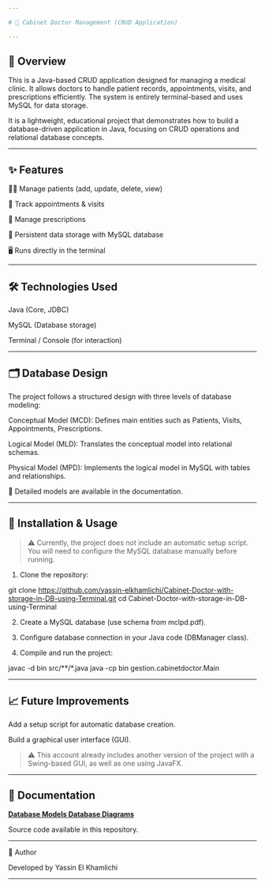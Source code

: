 ```yaml
---

# 🏥 Cabinet Doctor Management (CRUD Application)

---
```


## 📌 Overview

This is a Java-based CRUD application designed for managing a medical clinic. It allows doctors to handle patient records, appointments, visits, and prescriptions efficiently.
The system is entirely terminal-based and uses MySQL for data storage.

It is a lightweight, educational project that demonstrates how to build a database-driven application in Java, focusing on CRUD operations and relational database concepts.


---

## ✨ Features

👨‍⚕️ Manage patients (add, update, delete, view)

📅 Track appointments & visits

💊 Manage prescriptions

💾 Persistent data storage with MySQL database

🖥️ Runs directly in the terminal

---

## 🛠️ Technologies Used

Java (Core, JDBC)

MySQL (Database storage)

Terminal / Console (for interaction)


---

## 🗂️ Database Design

The project follows a structured design with three levels of database modeling:

Conceptual Model (MCD): Defines main entities such as Patients, Visits, Appointments, Prescriptions.

Logical Model (MLD): Translates the conceptual model into relational schemas.

Physical Model (MPD): Implements the logical model in MySQL with tables and relationships.


📎 Detailed models are available in the documentation.


---

## 🚀 Installation & Usage

> ⚠️ Currently, the project does not include an automatic setup script. You will need to configure the MySQL database manually before running.



1. Clone the repository:

git clone https://github.com/yassin-elkhamlichi/Cabinet-Doctor-with-storage-in-DB-using-Terminal.git
cd Cabinet-Doctor-with-storage-in-DB-using-Terminal


2. Create a MySQL database (use schema from mclpd.pdf).


3. Configure database connection in your Java code (DBManager class). 

4. Compile and run the project:

javac -d bin src/**/*.java
java -cp bin gestion.cabinetdoctor.Main




---

## 📈 Future Improvements

Add a setup script for automatic database creation.

Build a graphical user interface (GUI).
> ⚠️ This account already includes another version of the project with a Swing-based GUI, as well as one using JavaFX.

---

## 📖 Documentation

**[Database Models ](https://github.com/yassin-elkhamlichi/Cabinet-Doctor-with-storage-in-DB-using-Terminal/blob/main/Cabinet_Doctor_With_Teminal/Tables.sql)**
**[Database Diagrams](https://github.com/yassin-elkhamlichi/Cabinet-Doctor-with-storage-in-DB-using-Terminal/blob/main/Cabinet_Doctor_With_Teminal/mclpd.pdf)**

Source code available in this repository.


---

👤 Author

Developed by Yassin El Khamlichi


---
